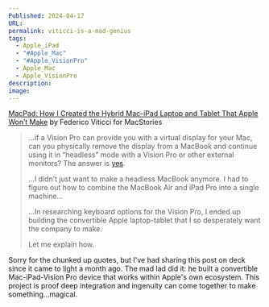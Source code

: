 ```yaml
---
Published: 2024-04-17
URL: 
permalink: viticci-is-a-mad-genius
tags:
  - Apple_iPad
  - "#Apple_Mac"
  - "#Apple_VisionPro"
  - Apple_Mac
  - Apple_VisionPro
description: 
image: 
---
```

[MacPad: How I Created the Hybrid Mac-iPad Laptop and Tablet That Apple Won’t Make](https://www.macstories.net/stories/macpad-how-i-created-the-hybrid-mac-ipad-laptop-and-tablet-that-apple-wont-make/) by Federico Viticci for MacStories

> ...if a Vision Pro can provide you with a virtual display for your Mac, can you physically remove the display from a MacBook and continue using it in “headless” mode with a Vision Pro or other external monitors? The answer is [yes](https://www.youtube.com/watch?v=QUa_pPUbpGQ).
> 
> ...I didn’t just want to make a headless MacBook anymore. I had to figure out how to combine the MacBook Air and iPad Pro into a single machine...
> 
> ...In researching keyboard options for the Vision Pro, I ended up building the convertible Apple laptop-tablet that I so desperately want the company to make.
> 
> Let me explain how.


Sorry for the chunked up quotes, but I've had sharing this post on deck since it came to light a month ago. The mad lad did it: he built a convertible Mac-iPad-Vision Pro device that works within Apple's own ecosystem. This project is proof deep integration and ingenuity can come together to make something...magical.